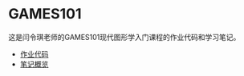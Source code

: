 # GAMES101
这是闫令琪老师的GAMES101现代图形学入门课程的作业代码和学习笔记。
- [作业代码](./Assignment/)
- [笔记概览](./note_abstract.md)